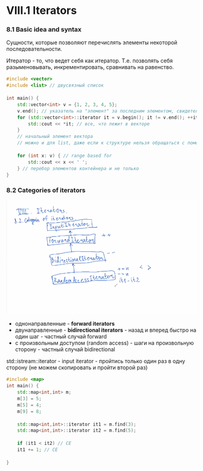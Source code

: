 # VIII.1 Iterators

### 8.1 Basic idea and syntax

Сущности, которые позволяют перечислять элементы некоторой последовательности.

Итератор - то, что ведет себя как итератор. Т.е. позволять себя разыменовывать, инкрементировать, сравнивать на равенство.

```cpp
#include <vector>
#include <list> // двусвязный список

int main() {
    std::vector<int> v = {1, 2, 3, 4, 5};
    v.end(); // указатель на "элемент" за последним элементом, свидетельствует о конце контейнера
    for (std::vector<int>::iterator it = v.begin(); it != v.end(); ++it) {
        std::cout << *it; // все, что лежит в векторе
    }
    // начальный элемент вектора
    // можно и для list, даже если к структуре нельзя обращаться с помощью []
    
    for (int x: v) { // range based for
        std::cout << x << ' ';
    } // перебор элементов контейнера и не только
}
```

### 8.2 Categories of iterators



![&amp;lt;todo&amp;gt; replace image with newer from lecture record with containers example](../.gitbook/assets/image%20%2810%29.png)



* однонаправленные - **forward iterators**
* двунаправленные - **bidirectional iterators** - назад и вперед быстро на один шаг - частный случай forward
* с произвольным доступом \(random access\) - шаги на произвольную сторону - частный случай bidirectional

std::istream::iterator - input iterator - пройтись только один раз в одну сторону \(не можем скопировать и пройти второй раз\)

```cpp
#include <map>
int main() {
    std::map<int,int> m;
    m[3] = 5;
    m[5] = 4;
    m[9] = 8;
    
    std::map<int,int>::iterator it1 = m.find(3);
    std::map<int,int>::iterator it2 = m.find(5);
    
    if (it1 < it2) // CE
    it1 += 1; // CE
    
}
```

